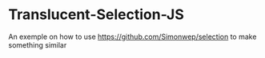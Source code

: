 # Translucent-Selection-JS
An exemple on how to use https://github.com/Simonwep/selection to make something similar 
